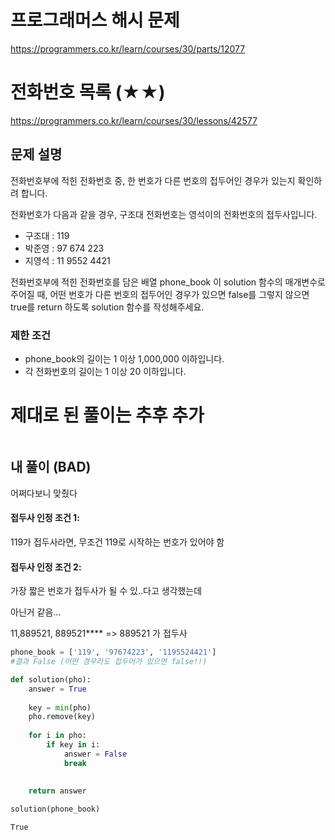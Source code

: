 # 프로그래머스 해시 문제
https://programmers.co.kr/learn/courses/30/parts/12077

# 전화번호 목록 (★★)
https://programmers.co.kr/learn/courses/30/lessons/42577

## 문제 설명
전화번호부에 적힌 전화번호 중, 한 번호가 다른 번호의 접두어인 경우가 있는지 확인하려 합니다.

전화번호가 다음과 같을 경우, 구조대 전화번호는 영석이의 전화번호의 접두사입니다.

* 구조대 : 119
* 박준영 : 97 674 223
* 지영석 : 11 9552 4421

전화번호부에 적힌 전화번호를 담은 배열 phone_book 이 solution 함수의 매개변수로 주어질 때, 어떤 번호가 다른 번호의 접두어인 경우가 있으면 false를 그렇지 않으면 true를 return 하도록 solution 함수를 작성해주세요.


### 제한 조건
* phone_book의 길이는 1 이상 1,000,000 이하입니다.
* 각 전화번호의 길이는 1 이상 20 이하입니다.

# 제대로 된 풀이는 추후 추가


```python

```

## 내 풀이 (BAD)

어쩌다보니 맞췄다


#### 접두사 인정 조건 1:
119가 접두사라면, 무조건 119로 시작하는 번호가 있어야 함

#### 접두사 인정 조건 2:
가장 짧은 번호가 접두사가 될 수 있..다고 생각했는데

아닌거 같음...

11,889521, 889521**** => 889521 가 접두사


```python
phone_book = ['119', '97674223', '1195524421']
#결과 False (어떤 경우라도 접두어가 있으면 false!!)
```


```python
def solution(pho):
    answer = True
    
    key = min(pho)
    pho.remove(key)
    
    for i in pho:
        if key in i:
            answer = False
            break
    
    
    return answer
```


```python
solution(phone_book)
```




    True




```python

```


```python

```
